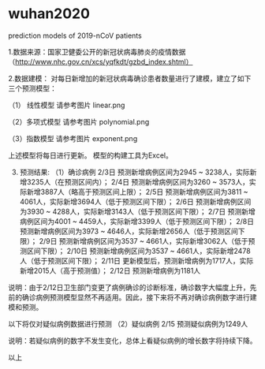 # wuhan2020
prediction models of 2019-nCoV patients 

1.数据来源：国家卫健委公开的新冠状病毒肺炎的疫情数据（http://www.nhc.gov.cn/xcs/yqfkdt/gzbd_index.shtml）

2.数据建模：
对每日新增加的新冠状病毒确诊患者数量进行了建模，建立了如下三个预测模型：

（1） 线性模型
请参考图片 linear.png

（2）多项式模型
请参考图片 polynomial.png

（3）指数模型
请参考图片 exponent.png

上述模型将每日进行更新。
模型的构建工具为Excel。

3. 预测结果:
（1）确诊病例
2/3日 预测新增病例区间为2945 ~ 3238人，实际新增3235人（在预测区间内）；
2/4日 预测新增病例区间为3260 ~ 3573人，实际新增3887人（略高于预测区间上限）；
2/5日 预测新增病例区间为3811 ~ 4061人，实际新增3694人（低于预测区间下限）；
2/6日 预测新增病例区间为3930 ~ 4288人，实际新增3143人（低于预测区间下限）；
2/7日 预测新增病例区间为4001 ~ 4459人，实际新增3399人（低于预测区间下限）；
2/8日 预测新增病例区间为3973 ~ 4646人，实际新增2656人（低于预测区间下限）；
2/9日 预测新增病例区间为3537 ~ 4661人，实际新增3062人（低于预测区间下限）；
2/10日 预测新增病例区间为3537 ~ 4661人，实际新增2478人（低于预测区间下限）；
2/11日 更新模型后，预测新增病例为1717人，实际新增2015人（高于预测值）；
2/12日 预测新增病例为1181人

说明：由于2/12日卫生部门变更了病例确诊的诊断标准，确诊数字大幅度上升，先前的确诊病例预测模型显然不再适用。因此，接下来将不再对确诊病例数字进行建模和预测。

以下将仅对疑似病例数据进行预测
（2）疑似病例
2/15 预测疑似病例为1249人

说明：若疑似病例的数字不发生变化，总体上看疑似病例的增长数字将持续下降。

以上
